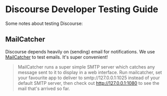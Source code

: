 # Discourse Developer Testing Guide

Some notes about testing Discourse:

## MailCatcher

Discourse depends heavily on (sending) email for notifications. We use [MailCatcher](http://mailcatcher.me/) 
to test emails. It's super convenient!

> MailCatcher runs a super simple SMTP server which catches any message sent to it to display in a web interface. Run mailcatcher, set your favourite app to deliver to smtp://127.0.0.1:1025 instead of your default SMTP server, then check out http://127.0.0.1:1080 to see the mail that's arrived so far.
